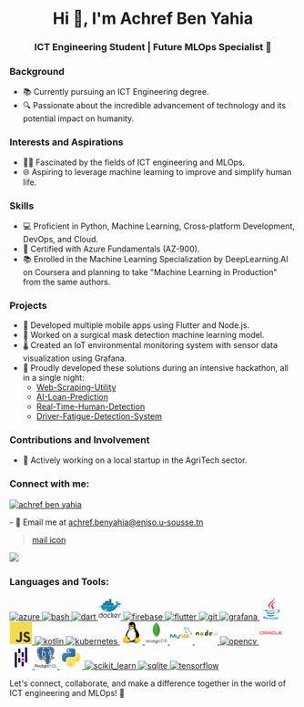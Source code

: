 <h1 align="center">Hi 👋, I'm Achref Ben Yahia</h1>
<h3 align="center">ICT Engineering Student | Future MLOps Specialist 🚀</h3>

### Background
- 📚 Currently pursuing an ICT Engineering degree.
- 🔍 Passionate about the incredible advancement of technology and its potential impact on humanity.

### Interests and Aspirations
- 👨‍💻 Fascinated by the fields of ICT engineering and MLOps.
- 🌐 Aspiring to leverage machine learning to improve and simplify human life.

### Skills
- 💻 Proficient in Python, Machine Learning, Cross-platform Development, DevOps, and Cloud.
- 📜 Certified with Azure Fundamentals (AZ-900).
- 📚 Enrolled in the Machine Learning Specialization by DeepLearning.AI on Coursera and planning to take "Machine Learning in Production" from the same authors.

### Projects
- 📱 Developed multiple mobile apps using Flutter and Node.js.
- 🤖 Worked on a surgical mask detection machine learning model.
- 🌡️ Created an IoT environmental monitoring system with sensor data visualization using Grafana.
- 🚀 Proudly developed these solutions during an intensive hackathon, all in a single night:
  - [Web-Scraping-Utility](https://github.com/AchrefBY/Web-Scraping-Utility)
  - [AI-Loan-Prediction](https://github.com/AchrefBY/AI-Loan-Prediction)
  - [Real-Time-Human-Detection](https://github.com/AchrefBY/Real-Time-Human-Detection)
  - [Driver-Fatigue-Detection-System](https://github.com/AchrefBY/Driver-Fatigue-Detection-System)
  
### Contributions and Involvement
- 👥 Actively working on a local startup in the AgriTech sector.


<h3 align="left">Connect with me:</h3>
<p align="left">
<a href="[https://linkedin.com/in/achref ben yahia](https://www.linkedin.com/in/achref-ben-yahia-4a5123228/)" target="blank"><img align="center" src="https://raw.githubusercontent.com/rahuldkjain/github-profile-readme-generator/master/src/images/icons/Social/linked-in-alt.svg" alt="achref ben yahia" height="30" width="40" /></a>
</p>
- 📧 Email me at <a href="mailto:achref.benyahia@eniso.u-sousse.tn">achref.benyahia@eniso.u-sousse.tn</a>
<blockquote class="imgur-embed-pub" lang="en" data-id="a/CA1GwGy"  ><a href="//imgur.com/a/CA1GwGy">mail icon</a></blockquote><script async src="//s.imgur.com/min/embed.js" charset="utf-8"></script>
<img src="//imgur.com/a/CA1GwGy"/>


<h3 align="left">Languages and Tools:</h3>
<p align="left"> <a href="https://azure.microsoft.com/en-in/" target="_blank" rel="noreferrer"> <img src="https://www.vectorlogo.zone/logos/microsoft_azure/microsoft_azure-icon.svg" alt="azure" width="40" height="40"/> </a> <a href="https://www.gnu.org/software/bash/" target="_blank" rel="noreferrer"> <img src="https://www.vectorlogo.zone/logos/gnu_bash/gnu_bash-icon.svg" alt="bash" width="40" height="40"/> </a> <a href="https://dart.dev" target="_blank" rel="noreferrer"> <img src="https://www.vectorlogo.zone/logos/dartlang/dartlang-icon.svg" alt="dart" width="40" height="40"/> </a> <a href="https://www.docker.com/" target="_blank" rel="noreferrer"> <img src="https://raw.githubusercontent.com/devicons/devicon/master/icons/docker/docker-original-wordmark.svg" alt="docker" width="40" height="40"/> </a> <a href="https://firebase.google.com/" target="_blank" rel="noreferrer"> <img src="https://www.vectorlogo.zone/logos/firebase/firebase-icon.svg" alt="firebase" width="40" height="40"/> </a> <a href="https://flutter.dev" target="_blank" rel="noreferrer"> <img src="https://www.vectorlogo.zone/logos/flutterio/flutterio-icon.svg" alt="flutter" width="40" height="40"/> </a> <a href="https://git-scm.com/" target="_blank" rel="noreferrer"> <img src="https://www.vectorlogo.zone/logos/git-scm/git-scm-icon.svg" alt="git" width="40" height="40"/> </a> <a href="https://grafana.com" target="_blank" rel="noreferrer"> <img src="https://www.vectorlogo.zone/logos/grafana/grafana-icon.svg" alt="grafana" width="40" height="40"/> </a> <a href="https://www.java.com" target="_blank" rel="noreferrer"> <img src="https://raw.githubusercontent.com/devicons/devicon/master/icons/java/java-original.svg" alt="java" width="40" height="40"/> </a> <a href="https://developer.mozilla.org/en-US/docs/Web/JavaScript" target="_blank" rel="noreferrer"> <img src="https://raw.githubusercontent.com/devicons/devicon/master/icons/javascript/javascript-original.svg" alt="javascript" width="40" height="40"/> </a> <a href="https://kotlinlang.org" target="_blank" rel="noreferrer"> <img src="https://www.vectorlogo.zone/logos/kotlinlang/kotlinlang-icon.svg" alt="kotlin" width="40" height="40"/> </a> <a href="https://kubernetes.io" target="_blank" rel="noreferrer"> <img src="https://www.vectorlogo.zone/logos/kubernetes/kubernetes-icon.svg" alt="kubernetes" width="40" height="40"/> </a> <a href="https://www.linux.org/" target="_blank" rel="noreferrer"> <img src="https://raw.githubusercontent.com/devicons/devicon/master/icons/linux/linux-original.svg" alt="linux" width="40" height="40"/> </a> <a href="https://www.mongodb.com/" target="_blank" rel="noreferrer"> <img src="https://raw.githubusercontent.com/devicons/devicon/master/icons/mongodb/mongodb-original-wordmark.svg" alt="mongodb" width="40" height="40"/> </a> <a href="https://www.mysql.com/" target="_blank" rel="noreferrer"> <img src="https://raw.githubusercontent.com/devicons/devicon/master/icons/mysql/mysql-original-wordmark.svg" alt="mysql" width="40" height="40"/> </a> <a href="https://nodejs.org" target="_blank" rel="noreferrer"> <img src="https://raw.githubusercontent.com/devicons/devicon/master/icons/nodejs/nodejs-original-wordmark.svg" alt="nodejs" width="40" height="40"/> </a> <a href="https://opencv.org/" target="_blank" rel="noreferrer"> <img src="https://www.vectorlogo.zone/logos/opencv/opencv-icon.svg" alt="opencv" width="40" height="40"/> </a> <a href="https://www.oracle.com/" target="_blank" rel="noreferrer"> <img src="https://raw.githubusercontent.com/devicons/devicon/master/icons/oracle/oracle-original.svg" alt="oracle" width="40" height="40"/> </a> <a href="https://pandas.pydata.org/" target="_blank" rel="noreferrer"> <img src="https://raw.githubusercontent.com/devicons/devicon/2ae2a900d2f041da66e950e4d48052658d850630/icons/pandas/pandas-original.svg" alt="pandas" width="40" height="40"/> </a> <a href="https://www.postgresql.org" target="_blank" rel="noreferrer"> <img src="https://raw.githubusercontent.com/devicons/devicon/master/icons/postgresql/postgresql-original-wordmark.svg" alt="postgresql" width="40" height="40"/> </a> <a href="https://www.python.org" target="_blank" rel="noreferrer"> <img src="https://raw.githubusercontent.com/devicons/devicon/master/icons/python/python-original.svg" alt="python" width="40" height="40"/> </a> <a href="https://scikit-learn.org/" target="_blank" rel="noreferrer"> <img src="https://upload.wikimedia.org/wikipedia/commons/0/05/Scikit_learn_logo_small.svg" alt="scikit_learn" width="40" height="40"/> </a> <a href="https://www.sqlite.org/" target="_blank" rel="noreferrer"> <img src="https://www.vectorlogo.zone/logos/sqlite/sqlite-icon.svg" alt="sqlite" width="40" height="40"/> </a> <a href="https://www.tensorflow.org" target="_blank" rel="noreferrer"> <img src="https://www.vectorlogo.zone/logos/tensorflow/tensorflow-icon.svg" alt="tensorflow" width="40" height="40"/> </a> </p>

Let's connect, collaborate, and make a difference together in the world of ICT engineering and MLOps! 🌟

